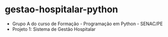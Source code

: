 # gestao-hospitalar-python
- Grupo A do curso de Formação - Programação em Python - SENAC/PE
- Projeto 1: Sistema de Gestão Hospitalar